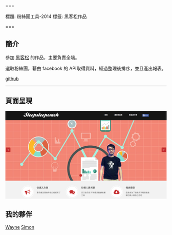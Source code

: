 ===

標題: 粉絲團工具-2014
標籤: 黑客松作品

===

## 簡介

參加 [黑客松](https://hackathon.tw/) 的作品，主要負責全端。

選取粉絲團，藉由 facebook 的 API取得資料，經過整理後排序，並且產出報表。

[github](https://github.com/washwashsleep/facebookRank)

---

## 頁面呈現

![hackersong-fbfans](./hackersong-fbfans.png)

## 我的夥伴

[Wayne](https://github.com/wayne1025)
[Simon](https://github.com/SimonSun1988)